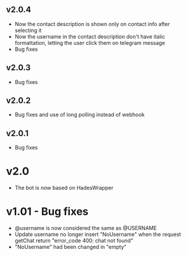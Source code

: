 ## v2.0.4
- Now the contact description is shown only on contact info after selecting it
- Now the username in the contact description don't have italic formattation, letting the user click them on telegram message
- Bug fixes

## v2.0.3
- Bug fixes

## v2.0.2
- Bug fixes and use of long polling instead of webhook

## v2.0.1
- Bug fixes

# v2.0
- The bot is now based on HadesWrapper

# v1.01 - Bug fixes
- @username is now considered the same as @USERNAME
- Update username no longer insert "NoUsername" when the request getChat return "error_code 400: chat not found"
- "NoUsername" had been changed in "empty"
